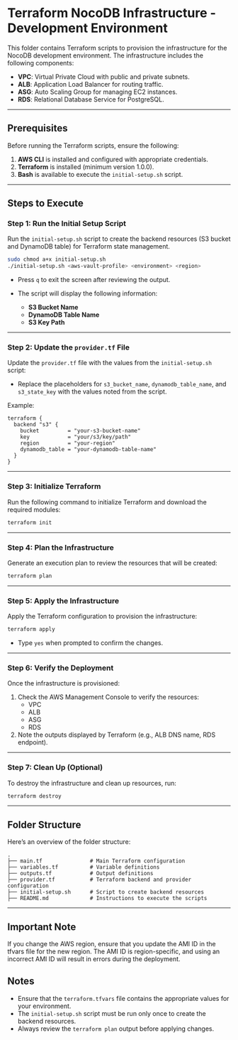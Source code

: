 # Terraform NocoDB Infrastructure - Development Environment

This folder contains Terraform scripts to provision the infrastructure for the NocoDB development environment. The infrastructure includes the following components:
- **VPC**: Virtual Private Cloud with public and private subnets.
- **ALB**: Application Load Balancer for routing traffic.
- **ASG**: Auto Scaling Group for managing EC2 instances.
- **RDS**: Relational Database Service for PostgreSQL.

---

## **Prerequisites**
Before running the Terraform scripts, ensure the following:
1. **AWS CLI** is installed and configured with appropriate credentials.
2. **Terraform** is installed (minimum version 1.0.0).
3. **Bash** is available to execute the `initial-setup.sh` script.

---

## **Steps to Execute**

### **Step 1: Run the Initial Setup Script**
Run the `initial-setup.sh` script to create the backend resources (S3 bucket and DynamoDB table) for Terraform state management.

```bash
sudo chmod a+x initial-setup.sh
./initial-setup.sh <aws-vault-profile> <environment> <region>
```

- Press `q` to exit the screen after reviewing the output.

- The script will display the following information:
  - **S3 Bucket Name**
  - **DynamoDB Table Name**
  - **S3 Key Path**
---

### **Step 2: Update the `provider.tf` File**
Update the `provider.tf` file with the values from the `initial-setup.sh` script:
- Replace the placeholders for `s3_bucket_name`, `dynamodb_table_name`, and `s3_state_key` with the values noted from the script.

Example:
```hcl
terraform {
  backend "s3" {
    bucket         = "your-s3-bucket-name"
    key            = "your/s3/key/path"
    region         = "your-region"
    dynamodb_table = "your-dynamodb-table-name"
  }
}
```

---

### **Step 3: Initialize Terraform**
Run the following command to initialize Terraform and download the required modules:

```bash
terraform init
```

---

### **Step 4: Plan the Infrastructure**
Generate an execution plan to review the resources that will be created:

```bash
terraform plan
```

---

### **Step 5: Apply the Infrastructure**
Apply the Terraform configuration to provision the infrastructure:

```bash
terraform apply
```

- Type `yes` when prompted to confirm the changes.

---

### **Step 6: Verify the Deployment**
Once the infrastructure is provisioned:
1. Check the AWS Management Console to verify the resources:
   - VPC
   - ALB
   - ASG
   - RDS
2. Note the outputs displayed by Terraform (e.g., ALB DNS name, RDS endpoint).

---

### **Step 7: Clean Up (Optional)**
To destroy the infrastructure and clean up resources, run:

```bash
terraform destroy
```

---

## **Folder Structure**
Here’s an overview of the folder structure:

```plaintext
.
├── main.tf               # Main Terraform configuration
├── variables.tf          # Variable definitions
├── outputs.tf            # Output definitions
├── provider.tf           # Terraform backend and provider configuration
├── initial-setup.sh      # Script to create backend resources
├── README.md             # Instructions to execute the scripts
```

---
## **Important Note**
If you change the AWS region, ensure that you update the AMI ID in the tfvars file for the new region. The AMI ID is region-specific, and using an incorrect AMI ID will result in errors during the deployment.


## **Notes**
- Ensure that the `terraform.tfvars` file contains the appropriate values for your environment.
- The `initial-setup.sh` script must be run only once to create the backend resources.
- Always review the `terraform plan` output before applying changes.



